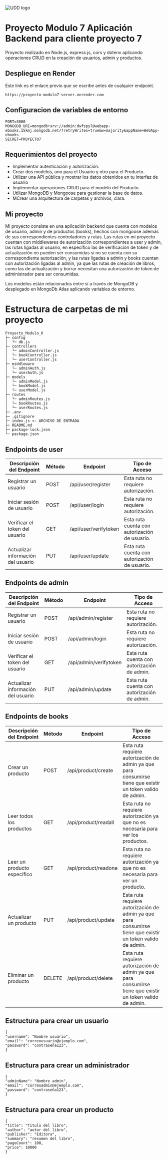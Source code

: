 ![UDD logo](https://github.com/EdduOlv/Proyecto-_Modulo1/assets/156525513/2c9572c9-af59-4edd-a716-f23cc96296b4)


# Proyecto Modulo 7 Aplicación Backend para cliente proyecto 7

Proyecto realizado en Node.js, express.js, cors y dotenv aplicando operaciones CRUD en la creación de usuarios, admin y productos.

## Despliegue en Render

Este link es el enlace previo que se escribe antes de cualquier endpoint.

`https://proyecto-modulo7-server.onrender.com`

## Configuracion de variables de entorno

```
PORT=3000
MONGODB_URI=mongodb+srv://admin:dwfspy7@webapp-ebooks.15kmj.mongodb.net/?retryWrites=true&w=majority&appName=WebApp-ebooks
SECRET=PROYECTO7

```

## Requerimientos del proyecto

 - Implementar autenticación y autorización.
 - Crear dos modelos, uno para el Usuario y otro para el Producto.
 - Utilizar una API pública y mostrar los datos obtenidos en tu interfaz de usuario
 - Implementar operaciones CRUD para el modelo del Producto.
 - Utilizar MongoDB y Mongoose para gestionar la base de datos.
 - MCrear una arquitectura de carpetas y archivos, clara.


 ## Mi proyecto

Mi proyecto consiste en una aplicación backend que cuenta con modelos de usuario, admin y de productos (books), hechos con mongoose además de sus correspondientes controladores y rutas. Las rutas en mi proyecto cuentan con middlewares de autorización correspondientes a user y admin, las rutas ligadas al usuario, en específico las de verificación de token y de actualización no pueden ser consumidas si no se cuenta con su correspondiente autorización, y las rutas ligadas a admin y books cuentan con autorización ligadas al admin, ya que las rutas de creación de libros, como las de actualización y borrar necesitan una autorización de token de administrador para ser consumidas.

Los modelos están relacionados entre sí a través de MongoDB y desplegado en MongoDb Atlas aplicando variables de entorno.

# Estructura de carpetas de mi proyecto

```
Proyecto_Modulo_6
├─ config
│  └─ db.js
├─ controllers
│  └─ adminController.js     
│  └─ bookController.js
│  └─ userController.js 
├─ middleware
│  └─ adminAuth.js     
│  └─ userAuth.js     
├─ models
│  └─ adminModel.js     
│  └─ bookModel.js    
│  └─ userModel.js  
├─ routes
│  └─ adminRoutes.js     
│  └─ bookRoutes.js     
│  └─ userRoutes.js    
├─ .env
├─ .gitignore     
├─ index.js <- ARCHIVO DE ENTRADA
├─ README.md
├─ package-lock.json
└─ package.json

```

## Endpoints de user

|Descripción del Endpoint|	Método|	Endpoint|	Tipo  de Acceso|
|---|----|----|---|
|Registrar un usuario|	POST|	/api/user/register|	Esta ruta no requiere autorización.|
|Iniciar sesión de usuario|	POST|	/api/user/login|	Esta ruta no requiere autorización.|
|Verificar el token del usuario|	GET|	/api/user/verifytoken|	Esta ruta cuenta con autorización de usuario.|
|Actualizar información del usuario|	PUT|	/api/user/update|	Esta ruta cuenta con autorización de usuario.|

## Endpoints de admin

|Descripción del Endpoint|	Método|	Endpoint|	Tipo  de Acceso|
|---|----|----|---|
|Registrar un usuario|	POST|	/api/admin/register|	Esta ruta no requiere autorización.|
|Iniciar sesión de usuario|	POST|	/api/admin/login|	Esta ruta no requiere autorización.|
|Verificar el token del usuario|	GET|	/api/admin/verifytoken|	Esta ruta cuenta con autorización de admin.|
|Actualizar información del usuario|	PUT|	/api/admin/update|	Esta ruta cuenta con autorización de admin.|

## Endpoints de books

|Descripción del Endpoint|	Método|	Endpoint|	Tipo  de Acceso|
|---|----|----|---|
|Crear un producto|	POST|	/api/product/create|	Esta ruta requiere autorización de admin ya que para consumirse tiene que existir un token valido de admin.|
|Leer todos los productos|	GET|	/api/product/readall|	Esta ruta no requiere autorización ya que no es necesaria para ver los productos.|
|Leer un producto específico|	GET|	/api/product/readone|	Esta ruta no requiere autorización ya que no es necesaria para ver un producto.|
|Actualizar un producto|	PUT|	/api/product/update|	Esta ruta requiere autorización de admin ya que para consumirse tiene que existir un token valido de admin.|
|Eliminar un producto|	DELETE|	/api/product/delete	| Esta ruta requiere autorización de admin ya que para consumirse tiene que existir un token valido de admin.|

## Estructura para crear un usuario

```
{
"username": "Nombre usuario",
"email": "correousuario@ejemplo.com",
"password": "contraseña123",
}

```
## Estructura para crear un administrador

```
{
"adminName": "Nombre admin",
"email": "correoadmin@ejemplo.com",
"password": "contraseña123",
}

```
## Estructura para crear un producto

```
{
"title": "Titulo del libro",
"author": "autor del libro",
"publisher": "Editora",
"summary": "resumen del libro",
"pageCount": 100,
"price": 10000
}

```
